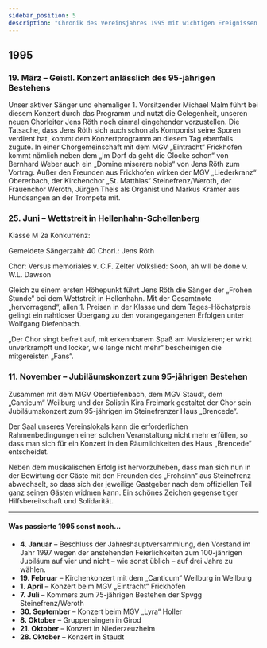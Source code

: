 ```yaml
---
sidebar_position: 5
description: "Chronik des Vereinsjahres 1995 mit wichtigen Ereignissen wie dem Geistlichen Konzert zum 95-jährigen Bestehen, dem Wettstreit in Hellenhahn-Schellenberg und dem Jubiläumskonzert."
---
```


## 1995

### 19. März – Geistl. Konzert anlässlich des 95-jährigen Bestehens

Unser aktiver Sänger und ehemaliger 1. Vorsitzender Michael Malm führt bei diesem Konzert durch das Programm und nutzt die Gelegenheit, unseren neuen Chorleiter Jens Röth noch einmal eingehender vorzustellen. Die Tatsache, dass Jens Röth sich auch schon als Komponist seine Sporen verdient hat, kommt dem Konzertprogramm an diesem Tag ebenfalls zugute. In einer Chorgemeinschaft mit dem MGV „Eintracht“ Frickhofen kommt nämlich neben dem „Im Dorf da geht die Glocke schon“ von Bernhard Weber auch ein „Domine miserere nobis“ von Jens Röth zum Vortrag. Außer den Freunden aus Frickhofen wirken der MGV „Liederkranz“ Obererbach, der Kirchenchor „St. Matthias“ Steinefrenz/Weroth, der Frauenchor Weroth, Jürgen Theis als Organist und Markus Krämer aus Hundsangen an der Trompete mit.

### 25. Juni – Wettstreit in Hellenhahn-Schellenberg

Klasse M 2a
Konkurrenz:

Gemeldete Sängerzahl: 40
Chorl.: Jens Röth

Chor: Versus memoriales v. C.F. Zelter
Volkslied: Soon, ah will be done v. W.L. Dawson

Gleich zu einem ersten Höhepunkt führt Jens Röth die Sänger der „Frohen Stunde“ bei dem Wettstreit in Hellenhahn. Mit der Gesamtnote „hervorragend“, allen 1. Preisen in der Klasse und dem Tages-Höchstpreis gelingt ein nahtloser Übergang zu den vorangegangenen Erfolgen unter Wolfgang Diefenbach.

„Der Chor singt befreit auf, mit erkennbarem Spaß am Musizieren; er wirkt unverkrampft und locker, wie lange nicht mehr“ bescheinigen die mitgereisten „Fans“.

### 11. November – Jubiläumskonzert zum 95-jährigen Bestehen

Zusammen mit dem MGV Obertiefenbach, dem MGV Staudt, dem „Canticum“ Weilburg und der Solistin Kira Freimark gestaltet der Chor sein Jubiläumskonzert zum 95-jährigen im Steinefrenzer Haus „Brencede“.

Der Saal unseres Vereinslokals kann die erforderlichen Rahmenbedingungen einer solchen Veranstaltung nicht mehr erfüllen, so dass man sich für ein Konzert in den Räumlichkeiten des Haus „Brencede“ entscheidet.

Neben dem musikalischen Erfolg ist hervorzuheben, dass man sich nun in der Bewirtung der Gäste mit den Freunden des „Frohsinn“ aus Steinefrenz abwechselt, so dass sich der jeweilige Gastgeber nach dem offiziellen Teil ganz seinen Gästen widmen kann. Ein schönes Zeichen gegenseitiger Hilfsbereitschaft und Solidarität.

---

#### Was passierte 1995 sonst noch...

- **4. Januar** – Beschluss der Jahreshauptversammlung, den Vorstand im Jahr 1997 wegen der anstehenden Feierlichkeiten zum 100-jährigen Jubiläum auf vier und nicht – wie sonst üblich – auf drei Jahre zu wählen.
- **19. Februar** – Kirchenkonzert mit dem „Canticum“ Weilburg in Weilburg
- **1. April** – Konzert beim MGV „Eintracht“ Frickhofen
- **7. Juli** – Kommers zum 75-jährigen Bestehen der Spvgg Steinefrenz/Weroth
- **30. September** – Konzert beim MGV „Lyra“ Holler
- **8. Oktober** – Gruppensingen in Girod
- **21. Oktober** – Konzert in Niederzeuzheim
- **28. Oktober** – Konzert in Staudt
